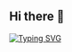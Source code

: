 ## Hi there 👋

[![Typing SVG](https://readme-typing-svg.demolab.com?font=VT323&pause=1000&width=435&lines=Currently+on+my+computer)](https://git.io/typing-svg)

<!--
**PandowLIVE/PandowLIVE** is a ✨ _special_ ✨ repository because its `README.md` (this file) appears on your GitHub profile.

Here are some ideas to get you started:

- 🔭 I’m currently working on ...
- 🌱 I’m currently learning ...
- 👯 I’m looking to collaborate on ...
- 🤔 I’m looking for help with ...
- 💬 Ask me about ...
- 📫 How to reach me: ...
- 😄 Pronouns: ...
- ⚡ Fun fact: ...
-->
